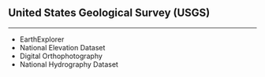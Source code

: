 ## United States Geological Survey (USGS)

----

- EarthExplorer
- National Elevation Dataset
- Digital Orthophotography
- National Hydrography Dataset
